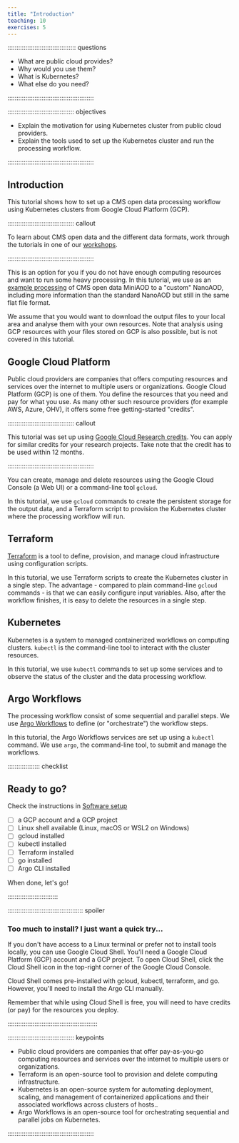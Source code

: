 ```yaml
---
title: "Introduction"
teaching: 10
exercises: 5 
---
```


:::::::::::::::::::::::::::::::::::::: questions 

- What are public cloud provides?
- Why would you use them?
- What is Kubernetes?
- What else do you need?

::::::::::::::::::::::::::::::::::::::::::::::::

::::::::::::::::::::::::::::::::::::: objectives

- Explain the motivation for using Kubernetes cluster from public cloud providers.
- Explain the tools used to set up the Kubernetes cluster and run the processing workflow.

::::::::::::::::::::::::::::::::::::::::::::::::

## Introduction

This tutorial shows how to set up a CMS open data processing workflow using Kubernetes clusters from Google Cloud Platform (GCP).

::::::::::::::::::::::::::::::::::::: callout

To learn about CMS open data and the different data formats, work through the tutorials in one of our [workshops](https://cms-opendata-guide.web.cern.ch/cmsOpenData/workshops/).

::::::::::::::::::::::::::::::::::::::::::::::::


This is an option for you if you do not have enough computing resources and want to run some heavy processing. In this tutorial, we use as an [example processing](https://opendata.cern.ch/record/12504) of CMS open data MiniAOD to a "custom" NanoAOD, including more information than the standard NanoAOD but still in the same flat file format. 

We assume that you would want to download the output files to your local area and analyse them with your own resources. Note that analysis using GCP resources with your files stored on GCP is also possible, but is not covered in this tutorial.


## Google Cloud Platform

Public cloud providers are companies that offers computing resources and services over the internet to multiple users or organizations. Google Cloud Platform (GCP) is one of them. You define the resources that you need and pay for what you use. As many other such resource providers (for example AWS, Azure, OHV), it offers some free getting-started "credits".

::::::::::::::::::::::::::::::::::::: callout

This tutorial was set up using [Google Cloud Research credits](https://cloud.google.com/edu/researchers). You can apply for similar credits for your research projects. Take note that the credit has to be used within 12 months.

::::::::::::::::::::::::::::::::::::::::::::::::


You can create, manage and delete resources using the Google Cloud Console (a Web UI) or a command-line tool `gcloud`. 

In this tutorial, we use `gcloud` commands to create the persistent storage for the output data, and a Terraform script to provision the Kubernetes cluster where the processing workflow will run.

## Terraform

[Terraform](https://www.terraform.io/) is a tool to define, provision, and manage cloud infrastructure using configuration scripts. 

In this tutorial, we use Terraform scripts to create the Kubernetes cluster in a single step. The advantage - compared to plain command-line `gcloud` commands - is that we can easily configure input variables. Also, after the workflow finishes, it is easy to delete the resources in a single step.

## Kubernetes

Kubernetes is a system to managed containerized workflows on computing clusters. `kubectl` is the command-line tool to interact with the cluster resources.

In this tutorial, we use `kubectl` commands to set up some services and to observe the status of the cluster and the data processing workflow. 

## Argo Workflows

The processing workflow consist of some sequential and parallel steps. We use [Argo Workflows](https://argoproj.github.io/workflows/) to define (or "orchestrate") the workflow steps.

In this tutorial, the Argo Workflows services are set up using a `kubectl` command. We use `argo`, the command-line tool, to submit and manage the workflows.


:::::::::::::::::: checklist

## Ready to go?

Check the instructions in [Software setup](index.html#software-setup)

- [ ] a GCP account and a GCP project
- [ ] Linux shell available (Linux, macOS or WSL2 on Windows)
- [ ] gcloud installed
- [ ] kubectl installed
- [ ] Terraform installed
- [ ] go installed
- [ ] Argo CLI installed

When done, let's go!

::::::::::::::::::::::::::::

:::::::::::::::::::::::::::::::::::::::::: spoiler

### Too much to install? I just want a quick try...

If you don't have access to a Linux terminal or prefer not to install tools locally, you can use Google Cloud Shell. You'll need a Google Cloud Platform (GCP) account and a GCP project. To open Cloud Shell, click the Cloud Shell icon in the top-right corner of the Google Cloud Console.

Cloud Shell comes pre-installed with gcloud, kubectl, terraform, and go. However, you'll need to install the Argo CLI manually.

Remember that while using Cloud Shell is free, you will need to have credits (or pay) for the resources you deploy.

::::::::::::::::::::::::::::::::::::::::::::::::::


::::::::::::::::::::::::::::::::::::: keypoints 

- Public cloud providers are companies that offer pay-as-you-go computing resources and services over the internet to multiple users or organizations.
- Terraform is an open-source tool to provision and delete computing infrastructure.
- Kubernetes is an open-source system for automating deployment, scaling, and management of containerized applications and their associated workflows across clusters of hosts..
- Argo Workflows is an open-source tool for orchestrating sequential and parallel jobs on Kubernetes.


::::::::::::::::::::::::::::::::::::::::::::::::

